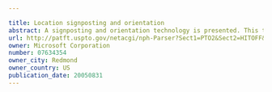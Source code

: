 ```yaml
---

title: Location signposting and orientation
abstract: A signposting and orientation technology is presented. This technology employs signposts superimposed on map images in order to convey otherwise undisplayable information on a map image. With signposting, zoomed-in maps can convey relationships between items on the map image, even though some of those item are not directly displayed on the map images. For example, a signpost can convey the distance between an anchoring object of reference and an item that is some distance and direction away from the object. Any relationships between objects and/or items can be dynamically maintained even though both the objects and item are moving about a map image. Additionally, orientation marks can be used in conjunction with signposts to orient users of the technology. Orientation marks may employ directional vectors, beginning at with the object of reference and ending with the orientation mark, whether the mark is celestial in nature or otherwise.
url: http://patft.uspto.gov/netacgi/nph-Parser?Sect1=PTO2&Sect2=HITOFF&p=1&u=%2Fnetahtml%2FPTO%2Fsearch-adv.htm&r=1&f=G&l=50&d=PALL&S1=07634354&OS=07634354&RS=07634354
owner: Microsoft Corporation
number: 07634354
owner_city: Redmond
owner_country: US
publication_date: 20050831
---
```

